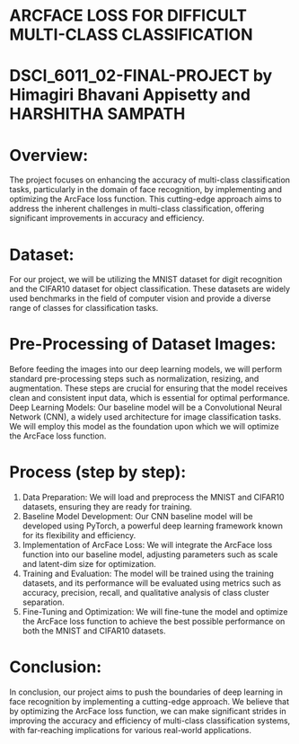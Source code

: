 # ARCFACE LOSS FOR DIFFICULT MULTI-CLASS CLASSIFICATION

# DSCI_6011_02-FINAL-PROJECT by Himagiri Bhavani Appisetty and HARSHITHA SAMPATH

# **Overview:**
The project focuses on enhancing the accuracy of multi-class classification tasks, particularly in the domain of face recognition, by implementing and optimizing the ArcFace loss function. This cutting-edge approach aims to address the inherent challenges in multi-class classification, offering significant improvements in accuracy and efficiency.

# **Dataset:**
For our project, we will be utilizing the MNIST dataset for digit recognition and the CIFAR10 dataset for object classification. These datasets are widely used benchmarks in the field of computer vision and provide a diverse range of classes for classification tasks.

# **Pre-Processing of Dataset Images:**
Before feeding the images into our deep learning models, we will perform standard pre-processing steps such as normalization, resizing, and augmentation. These steps are crucial for ensuring that the model receives clean and consistent input data, which is essential for optimal performance.
Deep Learning Models:
Our baseline model will be a Convolutional Neural Network (CNN), a widely used architecture for image classification tasks. We will employ this model as the foundation upon which we will optimize the ArcFace loss function.
# **Process (step by step):**
1.	Data Preparation: We will load and preprocess the MNIST and CIFAR10 datasets, ensuring they are ready for training.
2.	Baseline Model Development: Our CNN baseline model will be developed using PyTorch, a powerful deep learning framework known for its flexibility and efficiency.
3.	Implementation of ArcFace Loss: We will integrate the ArcFace loss function into our baseline model, adjusting parameters such as scale and latent-dim size for optimization.
4.	Training and Evaluation: The model will be trained using the training datasets, and its performance will be evaluated using metrics such as accuracy, precision, recall, and qualitative analysis of class cluster separation.
5.	Fine-Tuning and Optimization: We will fine-tune the model and optimize the ArcFace loss function to achieve the best possible performance on both the MNIST and CIFAR10 datasets.

# **Conclusion:**
In conclusion, our project aims to push the boundaries of deep learning in face recognition by implementing a cutting-edge approach. We believe that by optimizing the ArcFace loss function, we can make significant strides in improving the accuracy and efficiency of multi-class classification systems, with far-reaching implications for various real-world applications.

